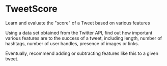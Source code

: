 # TweetScore
Learn and evaluate the "score" of a Tweet based on various features

Using a data set obtained from the Twitter API, find out how important various features are to the success of a tweet, including length, number of hashtags, number of user handles, presence of images or links.

Eventually, recommend adding or subtracting features like this to a given tweet.
